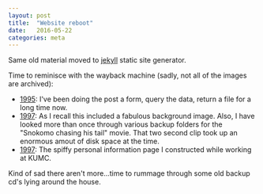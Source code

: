 ```yaml
---
layout: post
title:  "Website reboot"
date:   2016-05-22
categories: meta
---
```


Same old material moved to [jekyll][1] static site generator.

Time to reminisce with the wayback machine (sadly, not all of the images are archived):

* [1995][3]: I've been doing the post a form, query the data, return a file for a long time now.
* [1997][2]: As I recall this included a fabulous background image.  Also, I have looked more than once through various backup folders for the "Snokomo chasing his tail" movie.  That two second clip took up an enormous amout of disk space at the time.
* [1997][4]: The spiffy personal information page I constructed while working at KUMC.

Kind of sad there aren't more...time to rummage through some old backup cd's lying around the house.

[1]:http://jekyllrb.com
[2]:https://web.archive.org/web/19970208044220/http://kuspa1.phsx.ukans.edu:8000/~brull/index.html 
[3]:https://web.archive.org/web/19960510134059/http://kuspa1.phsx.ukans.edu:8000/~brull/rateplots/rateplot.html
[4]:https://web.archive.org/web/19970606050338/http://www.kumc.edu/people/C/cbrull/home.html
